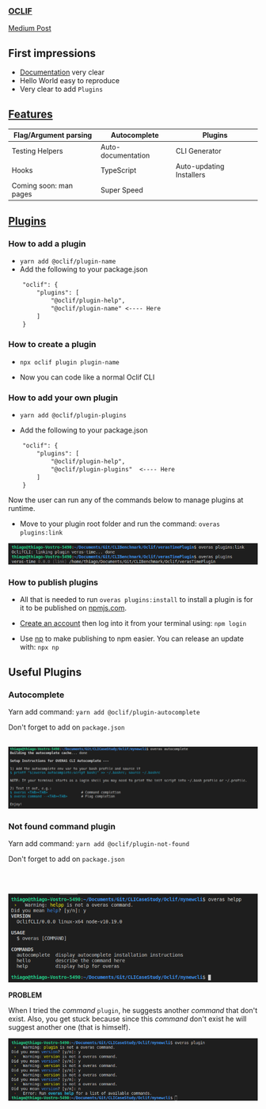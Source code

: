 ### [OCLIF](https://oclif.io)

[Medium Post](https://medium.com/adobetech/how-to-easily-create-clis-using-oclif-and-how-we-did-it-for-the-adobe-i-o-cli-e9eb888e9ec6)

## First impressions

- [Documentation](https://oclif.io/docs) very clear
- Hello World easy to reproduce
- Very clear to add `Plugins`

## [Features](https://oclif.io/docs/features)

| Flag/Argument parsing  | Autocomplete       | Plugins                    |
| ---------------------- |-------------       | ---------------------------|
| Testing Helpers        | Auto-documentation | CLI Generator              |
| Hooks                  | TypeScript         |   Auto-updating Installers |
| Coming soon: man pages | Super Speed        |                            |


## [Plugins](https://oclif.io/docs/plugins)

### How to add a plugin

- `yarn add @oclif/plugin-name`
- Add the following to your package.json 
```
    "oclif": {
        "plugins": [
            "@oclif/plugin-help",
            "@oclif/plugin-name" <---- Here
        ]
    }
```

### How to create a plugin

- `npx oclif plugin plugin-name`

- Now you can code like a normal Oclif CLI


### How to add your own plugin

- `yarn add @oclif/plugin-plugins`

- Add the following to your package.json 
```
    "oclif": {
        "plugins": [
            "@oclif/plugin-help",
            "@oclif/plugin-plugins"  <---- Here
        ]
    }
```
Now the user can run any of the commands below to manage plugins at runtime.

- Move to your plugin root folder and run the command: `overas plugins:link`

![](link-plugin.png)

### How to publish plugins

- All that is needed to run `overas plugins:install` to install a plugin is for it to be published on [npmjs.com](https://npmjs.com).

- [Create an account](https://www.npmjs.com/signup) then log into it from your terminal using: `npm login`

- Use [np](https://github.com/sindresorhus/np) to make publishing to npm easier. You can release an update with: `npx np`



## Useful Plugins

### Autocomplete
Yarn add command: `yarn add @oclif/plugin-autocomplete`

Don't forget to add on `package.json`
<br>
<br>

![](autocomplete.png)


### Not found command plugin
Yarn add command: `yarn add @oclif/plugin-not-found`

Don't forget to add on `package.json`

<br>
<br>

![](notfound.png)

**PROBLEM**

When I tried the *command* `plugin`, he suggests another *command* that don't exist. Also, you get stuck because since this *command* don't exist he will suggest another one (that is himself).

![](notfoundproblem.png)